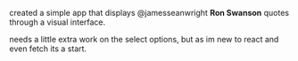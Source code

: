 created a simple app that displays @jamesseanwright **Ron Swanson** quotes through a visual interface.

needs a little extra work on the select options, but as im new to react and even fetch its a start.
